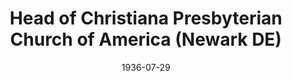 ---
date: &id001 1936-07-29
end_date: null
location:
  address: null
  city: Newark
  state: DE
minister:
- end: 1936-12-31
  name: Henry Welbon
  start: 1936-01-01
  type: Pastor
ministers:
- Henry Welbon
name: Head of Christiana Presbyterian Church of America
names: null
origination_date: *id001
raw_data: 'DE Newark

  Head of Christiana Presbyterian Church of America (July 29, 1936-October 1936)

  Pastor: Henry Welbon, 1936

  '
received_from: null
states:
- DE
status:
  active: false
  end_date: null
  reason: null
  received_from: null
  withdrawal_to: null
title: Head of Christiana Presbyterian Church of America (Newark DE)
year_established:
- 1936

---